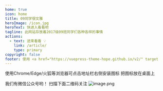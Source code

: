 ```yaml
---
home: true
icon: home
title: 09同学很文雅
heroImage: /icon.jpg
heroText: 快进入看看吧
tagline: 此网站存放着2017级09班同学们各种各样的事情
actions:
  - text: 进来看看 💡
    link: /article/
    type: primary
copyright: false
footer: 使用 <a href="https://vuepress-theme-hope.github.io/v2/" target="_blank">VuePress Theme Hope</a> 主题
---
```


使用Chrome/Edge/火狐等浏览器可点击地址栏右侧安装图标 把图标放在桌面上

我们有微信公众号哟！ 扫描下面二维码关注
![image.png](https://s2.loli.net/2022/11/25/G4kFBe6hfM72pcK.png)